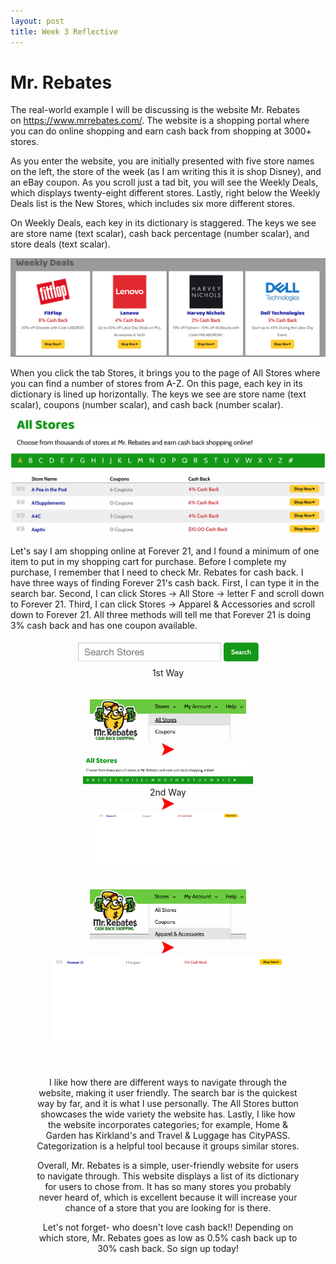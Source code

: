 ```yaml
---
layout: post
title: Week 3 Reflective
---
```


# Mr. Rebates


The real-world example I will be discussing is the website Mr. Rebates on https://www.mrrebates.com/. The website is a shopping portal where you can do online shopping and earn cash back from shopping at 3000+ stores.
<br/>

As you enter the website, you are initially presented with five store names on the left, the store of the week (as I am writing this it is shop Disney), and an eBay coupon. As you scroll just a tad bit, you will see the Weekly Deals, which displays twenty-eight different stores. Lastly, right below the Weekly Deals list is the New Stores, which includes six more different stores.
<br/>

On Weekly Deals, each key in its dictionary is staggered. The keys we see are store name (text scalar), cash back percentage (number scalar), and store deals (text scalar).
<br/>

<p>
    <img src="/weeklydeals.png">
</p>

When you click the tab Stores, it brings you to the page of All Stores where you can find a number of stores from A-Z. On this page, each key in its dictionary is lined up horizontally. The keys we see are store name (text scalar), coupons (number scalar), and cash back (number scalar).
<br/>

<p>
    <img src="/allstores1.png" alt="centered image">
</p>

Let's say I am shopping online at Forever 21, and I found a minimum of one item to put in my shopping cart for purchase. Before I complete my purchase, I remember that I need to check Mr. Rebates for cash back. I have three ways of finding Forever 21's cash back. First, I can type it in the search bar. Second, I can click Stores -> All Store -> letter F and scroll down to Forever 21. Third, I can click Stores -> Apparel & Accessories and scroll down to Forever 21. All three methods will tell me that Forever 21 is doing 3% cash back and has one coupon available.
<br/>

<figure>
    <center><img src="/searchbar.png" alt="centered image" width="300" length="100">
         <figcaption> 1st Way </figcaption>
    <br/>
    <br/>
<div class="row">
    <div class="column">
        <img src="/allstores2.png" width="250" length="150">
    </div>
    <div class="column">  
        <img src="/arrow.png" width="20" length="20">
    </div>
    <div class="column">  
        <img src="/letterF.png" width="275" length="175">
        <figcaption> 2nd Way </figcaption>
    </div>
    <div class="column"> 
        <img src="/arrow.png" width="20" length="20">
    </div>
    <div class="column">
        <img src="/F21.png" width="230" length="130">
    </div>
 </div>
   <br/>
   <br/>
<div class="row">
    <div class="column">
        <img src="/apparel.png" width="250" length="150">
    </div>
    <div class="column">  
        <img src="/arrow.png" width="20" length="20">
    </div>
    <div class="column">  
        <img src="/F021.png" width="375" length="275">
    </div>
 </div> 
    <br/>
    <br/>

I like how there are different ways to navigate through the website, making it user friendly. The search bar is the quickest way by far, and it is what I use personally. The All Stores button showcases the wide variety the website has. Lastly, I like how the website incorporates categories; for example, Home & Garden has Kirkland's and Travel & Luggage has CityPASS. Categorization is a helpful tool because it groups similar stores.
<br>

Overall, Mr. Rebates is a simple, user-friendly website for users to navigate through. This website displays a list of its dictionary for users to chose from. It has so many stores you probably never heard of, which is excellent because it will increase your chance of a store that you are looking for is there.
<br>

Let's not forget- who doesn't love cash back!!  Depending on which store, Mr. Rebates goes as low as 0.5% cash back up to 30% cash back. So sign up today! 
<br>
   

